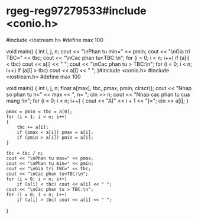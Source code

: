 # rgeg-reg97279533#include <conio.h>
#include <iostream.h>
#define max 100

void main()
{
	int i, j, n;
	cout << "\nPhan tu min=" << pmin;
	cout << "\nGia tri TBC=" << tbc;
	cout << "\nCac phan tu<TBC:\n";
	for (i = 0; i < n; i++)
		if (a[i] < tbc) cout << a[i] << " ";
	cout << "\nCac phan tu > TBC:\n";
	for (i = 0; i < n; i++)
		if (a[i] > tbc) cout << a[i] << " ";
}#include <conio.h>
#include <iostream.h>
#define max 100

void main()
{
	int i, j, n;
	float a[max], tbc, pmax, pmin;
	clrscr();
	cout << "Nhap so phan tu n<" << max << ", n= ";
	cin >> n;
	cout << "Nhap cac phan tu cua mang :\n";
	for (i = 0; i < n; i++)
	{
		cout << "A[" << i + 1 << "]=";
		cin >> a[i];
	}

	pmax = pmin = tbc = a[0];
	for (i = 1; i < n; i++)
	{
		tbc += a[i];
		if (pmax < a[i]) pmax = a[i];
		if (pmin > a[i]) pmin = a[i];
	}

	tbc = tbc / n;
	cout << "\nPhan tu max=" << pmax;
	cout << "\nPhan tu min=" << pmin;
	cout << "\nGia tri TBC=" << tbc;
	cout << "\nCac phan tu<TBC:\n";
	for (i = 0; i < n; i++)
		if (a[i] < tbc) cout << a[i] << " ";
	cout << "\nCac phan tu > TBC:\n";
	for (i = 0; i < n; i++)
		if (a[i] > tbc) cout << a[i] << " ";
}
